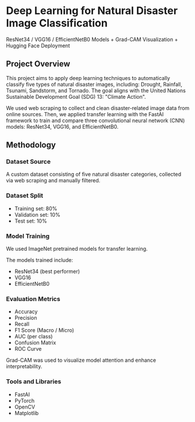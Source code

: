 # Deep Learning for Natural Disaster Image Classification  
ResNet34 / VGG16 / EfficientNetB0 Models + Grad-CAM Visualization + Hugging Face Deployment

## Project Overview

This project aims to apply deep learning techniques to automatically classify five types of natural disaster images, including: Drought, Rainfall, Tsunami, Sandstorm, and Tornado. The goal aligns with the United Nations Sustainable Development Goal (SDG) 13: "Climate Action".

We used web scraping to collect and clean disaster-related image data from online sources. Then, we applied transfer learning with the FastAI framework to train and compare three convolutional neural network (CNN) models: ResNet34, VGG16, and EfficientNetB0.

## Methodology

### Dataset Source
A custom dataset consisting of five natural disaster categories, collected via web scraping and manually filtered.

### Dataset Split
- Training set: 80%  
- Validation set: 10%  
- Test set: 10%  

### Model Training
We used ImageNet pretrained models for transfer learning.

The models trained include:
- ResNet34 (best performer)
- VGG16
- EfficientNetB0

### Evaluation Metrics
- Accuracy  
- Precision  
- Recall  
- F1 Score (Macro / Micro)  
- AUC (per class)  
- Confusion Matrix  
- ROC Curve  

Grad-CAM was used to visualize model attention and enhance interpretability.

### Tools and Libraries
- FastAI  
- PyTorch  
- OpenCV  
- Matplotlib  
